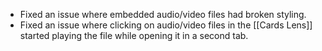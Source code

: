 - Fixed an issue where embedded audio/video files had broken styling.
- Fixed an issue where clicking on audio/video files in the [[Cards Lens]] started playing the file while opening it in a second tab.